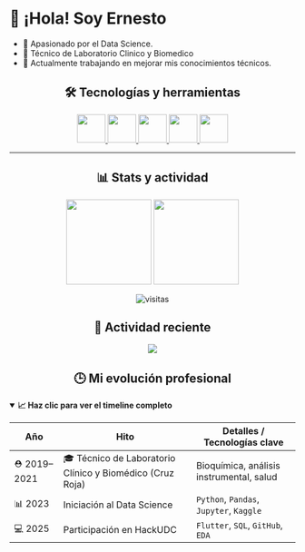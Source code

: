 # 👋 ¡Hola! Soy Ernesto

- 🎯 Apasionado por el Data Science.
- 🧬 Técnico de Laboratorio Clinico y Biomedico
- 🚀 Actualmente trabajando en mejorar mis conocimientos técnicos.


<h2 align="center">🛠️ Tecnologías y herramientas</h2>
<p align="center">
  <a href="https://www.python.org" target="_blank" title="Python">
    <img src="https://cdn.jsdelivr.net/gh/devicons/devicon/icons/python/python-original.svg" width="50"/>
  </a>
  <a href="https://www.r-project.org/" target="_blank" title="R">
    <img src="https://cdn.jsdelivr.net/gh/devicons/devicon/icons/r/r-original.svg" width="50"/>
  </a>
  <a href="https://www.mysql.com/" target="_blank" title="MySQL">
    <img src="https://cdn.jsdelivr.net/gh/devicons/devicon/icons/mysql/mysql-original.svg" width="50"/>
  </a>
  <a href="https://git-scm.com/" target="_blank" title="Git">
    <img src="https://cdn.jsdelivr.net/gh/devicons/devicon/icons/git/git-original.svg" width="50"/>
  </a>
  <a href="https://www.oracle.com/database/" target="_blank" title="Oracle SQL">
    <img src="https://cdn.jsdelivr.net/gh/devicons/devicon/icons/oracle/oracle-original.svg" width="50"/>
  </a>
</p>

---

<h2 align="center">📊 Stats y actividad</h2>
<p align="center">
  <img src="https://github-readme-stats.vercel.app/api?username=Erni101&show_icons=true&theme=radical" height="150" />
  <img src="https://github-readme-stats.vercel.app/api/top-langs/?username=Erni101&layout=compact&theme=radical" height="150"/>
</p>

<p align="center">
  <img src="https://komarev.com/ghpvc/?username=Erni101&style=flat-square&color=blue" alt="visitas" />
</p>
<h2 align="center">🌱 Actividad reciente</h2>
<p align="center">
  <img src="https://github-profile-summary-cards.vercel.app/api/cards/profile-details?username=Erni101&theme=github_dark" />
</p>

<h2 align="center">🕒 Mi evolución profesional</h2>

<details open>
<summary><strong>📈 Haz clic para ver el timeline completo</strong></summary>

| Año      | Hito                                                         | Detalles / Tecnologías clave             |
|----------|--------------------------------------------------------------|------------------------------------------|
| ⛑️ 2019–2021 | 🎓 Técnico de Laboratorio Clínico y Biomédico (Cruz Roja)     | Bioquímica, análisis instrumental, salud |
| 📊 2023     | Iniciación al Data Science                                 | `Python`, `Pandas`, `Jupyter`, `Kaggle`  |
| 💻 2025     | Participación en HackUDC                                    | `Flutter`, `SQL`, `GitHub`, `EDA`        |

</details>
